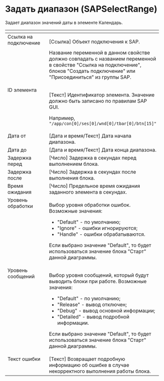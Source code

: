 # Задать диапазон (SAPSelectRange)

Задает диапазон значений даты в элементе Календарь.

<table data-header-hidden><thead><tr><th width="201.41668701171875" valign="top"></th><th width="284.91668701171875" valign="top"></th></tr></thead><tbody><tr><td valign="top">Ссылка на подключение</td><td valign="top"><p>[Ссылка] Объект подключения к SAP. </p><p></p><p>Название переменной в данном свойстве должно совпадать с названием переменной в свойстве "Ссылка на подключение", блоков "Создать подключение" или "Присоединиться" из группы SAP.</p></td></tr><tr><td valign="top">ID элемента</td><td valign="top"><p>[Текст] Идентификатор элемента. Значение должно быть записано по правилам SAP GUI. </p><p>Например, <code>"/app/con[0]/ses[0]/wnd[0]/tbar[0]/btn[15]"</code></p></td></tr><tr><td valign="top">Дата от</td><td valign="top">[Дата и время/Текст] Дата начала диапазона.</td></tr><tr><td valign="top">Дата до</td><td valign="top">[Дата и время/Текст] Дата конца диапазона.</td></tr><tr><td valign="top">Задержка перед</td><td valign="top">[Число] Задержка в секундах перед выполнением блока.</td></tr><tr><td valign="top">Задержка после</td><td valign="top">[Число] Задержка в секундах после выполнения блока.</td></tr><tr><td valign="top">Время ожидания</td><td valign="top">[Число] Предельное время ожидания заданного элемента в секундах.</td></tr><tr><td valign="top">Уровень обработки</td><td valign="top"><p>Выбор уровня обработки ошибок. Возможные значения: </p><ul><li>"Default" - по умолчанию; </li><li>"Ignore" - ошибки игнорируются; </li><li>"Handle" - ошибки обрабатываются. </li></ul><p>Если выбрано значение "Default", то будет использоваться значение блока "Старт" данной диаграммы.</p></td></tr><tr><td valign="top">Уровень сообщений</td><td valign="top"><p>Выбор уровня сообщений, который будут выводить блоки при работе. Возможные значения: </p><ul><li>"Default" - по умолчанию; </li><li>"Release" - вывод отключен; </li><li>"Debug" - вывод основной информации; </li><li>"Detailed" - вывод подробной информации. </li></ul><p>Если выбрано значение "Default", то будет использоваться значение блока "Старт" данной диаграммы.</p></td></tr><tr><td valign="top">Текст ошибки</td><td valign="top">[Текст] Возвращает подробную информацию об ошибке в случае некорректного выполнения работы блока.</td></tr></tbody></table>
